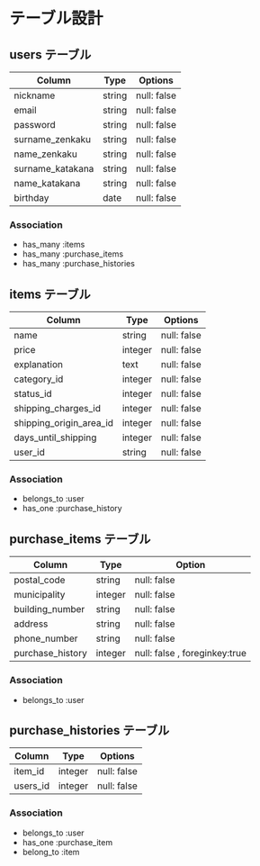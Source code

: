 # テーブル設計

## users テーブル

| Column           | Type   | Options     |
| ---------------- | ------ | ----------- |
| nickname         | string | null: false |
| email            | string | null: false |
| password         | string | null: false |
| surname_zenkaku  | string | null: false |
| name_zenkaku     | string | null: false |
| surname_katakana | string | null: false |
| name_katakana    | string | null: false |
| birthday         | date   | null: false |

### Association

- has_many :items
- has_many :purchase_items
- has_many :purchase_histories

## items テーブル

| Column                  | Type    | Options     |
| ----------------------- | ------- | ----------- |
| name                    | string  | null: false |
| price                   | integer | null: false |
| explanation             | text    | null: false |
| category_id             | integer | null: false |
| status_id               | integer | null: false |
| shipping_charges_id     | integer | null: false |
| shipping_origin_area_id | integer | null: false |
| days_until_shipping     | integer | null: false |
| user_id                 | string  | null: false |


### Association

- belongs_to :user
- has_one :purchase_history

## purchase_items テーブル

| Column           | Type    | Option      |
| ---------------- | ------- | ----------- |
| postal_code      | string  | null: false |
| municipality     | integer | null: false |
| building_number  | string  | null: false |
| address          | string  | null: false |
| phone_number     | string  | null: false |
| purchase_history | integer | null: false , foreginkey:true |

### Association

- belongs_to :user

## purchase_histories テーブル

| Column   | Type   | Options     |
| -------- | ------ | ----------- |
| item_id  | integer | null: false |
| users_id | integer | null: false |

### Association

- belongs_to :user
- has_one :purchase_item
- belong_to :item
